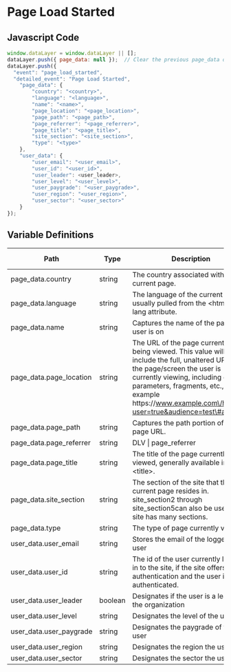 # Page Load Started

### 

## Javascript Code
```js
window.dataLayer = window.dataLayer || [];
dataLayer.push({ page_data: null });  // Clear the previous page_data object.
dataLayer.push({
  "event": "page_load_started",
  "detailed_event": "Page Load Started",
    "page_data": {
        "country": "<country>",
        "language": "<language>",
        "name": "<name>",
        "page_location": "<page_location>",
        "page_path": "<page_path>",
        "page_referrer": "<page_referrer>",
        "page_title": "<page_title>",
        "site_section": "<site_section>",
        "type": "<type>"
    },
    "user_data": {
        "user_email": "<user_email>",
        "user_id": "<user_id>",
        "user_leader": <user_leader>,
        "user_level": "<user_level>",
        "user_paygrade": "<user_paygrade>",
        "user_region": "<user_region>",
        "user_sector": "<user_sector>"
    }
});
```

## Variable Definitions

|Path|Type|Description|Example|Pattern|Min Length|Max Length|Minimum|Maximum|Multiple Of|
| --- | --- | --- | --- | --- | --- | --- | --- | --- | --- |
|page_data.country|string|The country associated with the current page.|US, CA, FR, UK|||||||
|page_data.language|string|The language of the current page, usually pulled from the &lt;html&gt; tag lang attribute.|en-us, en-gb, ch-cn, fr-ca, fr-fr|||||||
|page_data.name|string|Captures the name of the page the user is on|product - XYZ123, Mens - Tops - Sweaters, Order Confirmation|||||||
|page_data.page_location|string|The URL of the page currently being viewed. This value will include the full, unaltered URL of the page\/screen the user is currently viewing, including query parameters, fragments, etc., for example https:\/\/www.example.com\/home?user=true&audience=test\#aboutus.|https:\/\/www.example.com\/home?user=true&audience=test\#aboutus|||||||
|page_data.page_path|string|Captures the path portion of the page URL.||||||||
|page_data.page_referrer|string|DLV \| page\_referrer||||||||
|page_data.page_title|string|The title of the page currently being viewed, generally available in &lt;title&gt;.||||||||
|page_data.site_section|string|The section of the site that the current page resides in. site\_section2 through site\_section5can also be used if the site has many sections.||||||||
|page_data.type|string|The type of page currently viewed.|home, pdp, article|||||||
|user_data.user_email|string|Stores the email of the logged in user||||||||
|user_data.user_id|string|The id of the user currently logged in to the site, if the site offers authentication and the user is authenticated.|123456, abc123|||||||
|user_data.user_leader|boolean|Designates if the user is a leader in the organization||||||||
|user_data.user_level|string|Designates the level of the user||||||||
|user_data.user_paygrade|string|Designates the paygrade of the user||||||||
|user_data.user_region|string|Designates the region the user is in||||||||
|user_data.user_sector|string|Designates the sector the user is in||||||||




